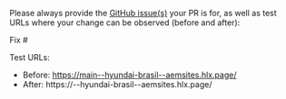 Please always provide the [GitHub issue(s)](../issues) your PR is for, as well as test URLs where your change can be observed (before and after):

Fix #<gh-issue-id>

Test URLs:
- Before: https://main--hyundai-brasil--aemsites.hlx.page/
- After: https://<branch>--hyundai-brasil--aemsites.hlx.page/
